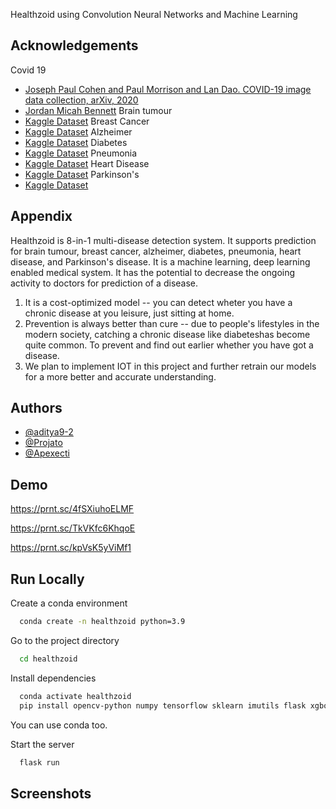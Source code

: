 Healthzoid using Convolution Neural Networks and Machine Learning

## Acknowledgements

Covid 19

- [Joseph Paul Cohen and Paul Morrison and Lan Dao. COVID-19 image data collection, arXiv, 2020](https://github.com/ieee8023/covid-chestxray-dataset)
- [Jordan Micah Bennett](https://github.com/JordanMicahBennett/SMART-CT-SCAN_BASED-COVID19_VIRUS_DETECTOR/)
  Brain tumour
- [Kaggle Dataset](https://www.kaggle.com/code/ucrkmveri/brain-tumour-detection-using-vgg16/data)
  Breast Cancer
- [Kaggle Dataset](https://www.kaggle.com/datasets/yasserh/breast-cancer-dataset)
  Alzheimer
- [Kaggle Dataset](https://www.kaggle.com/datasets/sachinkumar413/alzheimer-mri-dataset)
  Diabetes
- [Kaggle Dataset](https://www.kaggle.com/datasets/mathchi/diabetes-data-set)
  Pneumonia
- [Kaggle Dataset](https://www.kaggle.com/code/amyjang/tensorflow-pneumonia-classification-on-x-rays/)
  Heart Disease
- [Kaggle Dataset](https://www.kaggle.com/datasets/johnsmith88/heart-disease-dataset)
  Parkinson's
- [Kaggle Dataset](https://www.kaggle.com/datasets/vikasukani/parkinsons-disease-data-set)

## Appendix

Healthzoid is 8-in-1 multi-disease detection system. It supports prediction for brain tumour, breast cancer, alzheimer, diabetes, pneumonia, heart disease, and Parkinson's disease.
It is a machine learning, deep learning enabled medical system. It has the potential to decrease the ongoing activity to doctors for prediction of a disease.

1. It is a cost-optimized model -- you can detect wheter you have a chronic disease at you leisure, just sitting at home.
2. Prevention is always better than cure -- due to people's lifestyles in the modern society, catching a chronic disease like diabeteshas become quite common. To prevent and find out earlier whether you have got a disease.
3. We plan to implement IOT in this project and further retrain our models for a more better and accurate understanding.

## Authors

- [@aditya9-2](https://github.com/aditya9-2)
- [@Projato](https://github.com/Projato)
- [@Apexecti](https://github.com/apexecti)

## Demo

https://prnt.sc/4fSXiuhoELMF

https://prnt.sc/TkVKfc6KhqoE

https://prnt.sc/kpVsK5yViMf1

## Run Locally

Create a conda environment

```bash
  conda create -n healthzoid python=3.9
```

Go to the project directory

```bash
  cd healthzoid
```

Install dependencies

```bash
  conda activate healthzoid
  pip install opencv-python numpy tensorflow sklearn imutils flask xgboost
```

You can use conda too.

Start the server

```bash
  flask run
```

## Screenshots
